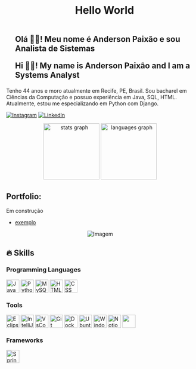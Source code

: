 <!--título-->
<div id="user-content-toc">
  <ul align="center">
    <summary><h1 style="display: inline-block">Hello World</h1></summary>
  <h2 align="left">
    <p>Olá 🖐🏽! Meu nome é Anderson Paixão e sou Analista de Sistemas</p>
    <p>Hi 🖐🏽! My name is Anderson Paixão and I am a Systems Analyst</p>
  </h2> 
</div>

<!-- Presentation -->
<p>
  Tenho 44 anos e moro atualmente em Recife, PE, Brasil. Sou bacharel em Ciências da Computação e possuo experiência em Java, SQL, HTML. Atualmente, estou me especializando em Python com Django.
</p>

<!-- Links -->
[![Instagram](https://img.shields.io/badge/Instagram-E4405F?style=for-the-badge&logo=instagram&logoColor=white)](https://www.instagram.com/anndersondonascimento/)
[![LinkedIn](https://img.shields.io/badge/LinkedIn-0077B5?style=for-the-badge&logo=linkedin&logoColor=white)](https://www.linkedin.com/in/anderson-paix%C3%A3o-15b58921/)
<!-- [![Discord](https://img.shields.io/badge/Discord-7289DA?style=for-the-badge&logo=discord&logoColor=white)](https://www.linkedin.com/in/anderson-paix%C3%A3o-15b58921/) -->

<div align="center">
  <img src="https://github-readme-stats.vercel.app/api?username=andpax&hide_title=false&hide_rank=false&show_icons=true&include_all_commits=true&disable_animations=false&theme=dracula&locale=en&hide_border=false" height="150" alt="stats graph"  />
  <img src="https://github-readme-stats.vercel.app/api/top-langs?username=andpax&locale=en&hide_title=false&layout=compact&card_width=320&langs_count=5&theme=dracula&hide_border=false" height="150" alt="languages graph"  />
</div>

<!-- Portfolio -->
## Portfolio:
<p>Em construção</p>
<!-- Link do Repositório-->

- [exemplo](https://github.com/)

<!-- GIF -->
<p align="center">
  <img align="center" src="https://media2.giphy.com/media/v1.Y2lkPTc5MGI3NjExb2RxcDBoamhlZnA4Z215MjJvYzNiczFiODBmcTQzdXZkdTZkNWJmbiZlcD12MV9pbnRlcm5hbF9naWZfYnlfaWQmY3Q9Zw/qgQUggAC3Pfv687qPC/giphy.webp" alt="Imagem">
</p>



## 🔥 Skills
<!-- Skills: Programming Languages -->
  <div style="flex-basis: 48%;">
    <h3>Programming Languages</h3>
    <img align="center" alt="Java" height="35" src="https://img.shields.io/badge/Java-ED8B00?style=for-the-badge&logo=openjdk&logoColor=white">
    <img align="center" alt="Python" height="35" src="https://img.shields.io/badge/Python-3776AB?style=for-the-badge&logo=python&logoColor=white">
    <img align="center" alt="MySQL" height="35" src="https://img.shields.io/badge/MySQL-005C84?style=for-the-badge&logo=mysql&logoColor=white">
    <img align="center" alt="HTML" height="35" src="https://img.shields.io/badge/HTML5-E34F26?style=for-the-badge&logo=html5&logoColor=white">
    <img align="center" alt="CSS" height="35" src="https://img.shields.io/badge/CSS3-1572B6?style=for-the-badge&logo=css3&logoColor=white">
  </div>
  
  <!-- Skills: Tools & Frameworks -->
  <div style="flex-basis: 48%;">
    <h3>Tools</h3>
    <img align="center" alt="Eclipse" height="35" src="https://img.shields.io/badge/Eclipse-2C2255?style=for-the-badge&logo=eclipse&logoColor=white">
    <img align="center" alt="IntelliJ" height="35" src="https://img.shields.io/badge/IntelliJ-20232A?logo=intellij-idea&logoColor=white&style=for-the-badge">
    <img align="center" alt="VsCode" height="35" src="https://img.shields.io/badge/VS_Code-007ACC?logo=visual-studio-code&logoColor=white&style=for-the-badge">
    <img align="center" alt="Git" height="35" src="https://img.shields.io/badge/Git-E34F26?logo=git&logoColor=white&style=for-the-badge">
    <img align="center" alt="Docker" height="35" src="https://img.shields.io/badge/Docker-2496ED?logo=docker&logoColor=white&style=for-the-badge">
    <img align="center" alt="Ubuntu" height="35" src="https://img.shields.io/badge/Ubuntu-E95420?style=for-the-badge&logo=ubuntu&logoColor=white">
    <img align="center" alt="Windows" height="35" src="https://img.shields.io/badge/Windows-0078D6?style=for-the-badge&logo=windows&logoColor=white">
    <img align="center" alt="Notion" height="35" src="https://img.shields.io/badge/Notion-000000?style=for-the-badge&logo=notion&logoColor=white">
    <img align="center" alt="" height="35" src="">
  </div>

   <!-- Skills: Tools & Frameworks -->
  <div style="flex-basis: 48%;">
    <h3>Frameworks</h3>
    <img align="center" alt="Spring" height="35" src="https://img.shields.io/badge/Spring-6DB33F?style=for-the-badge&logo=spring&logoColor=white">
  </div>




